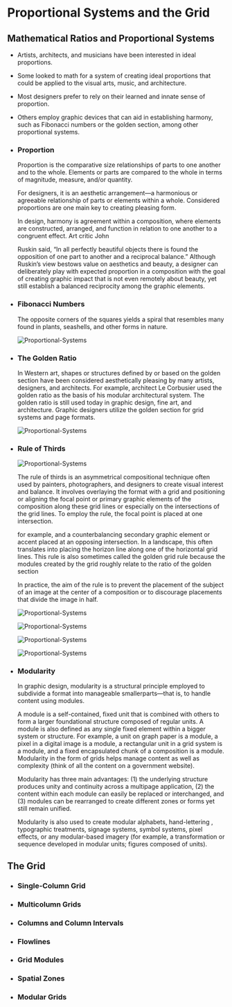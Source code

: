 # Proportional Systems and the Grid
## Mathematical Ratios and Proportional Systems
- Artists, architects, and musicians have been interested in ideal proportions. 
- Some looked to math for a system of creating ideal proportions that could be applied to the visual arts, music, and architecture.
- Most designers prefer to rely on their learned and innate sense
of proportion. 
- Others employ graphic devices that can aid in establishing harmony, such as Fibonacci numbers or the golden section, among other proportional systems.
- ### Proportion
    Proportion is the comparative size relationships of parts to
    one another and to the whole. Elements or parts are compared
    to the whole in terms of magnitude, measure, and/or quantity.

    For designers, it is an aesthetic arrangement—a harmonious or
    agreeable relationship of parts or elements within a whole. Considered proportions are one main key to creating pleasing
    form.

    In design, harmony is agreement within a composition, where elements are constructed, arranged, and function in relation to one another to a congruent effect. Art critic John

    Ruskin said, “In all perfectly beautiful objects there is found the opposition of one part to another and a reciprocal balance.” Although Ruskin’s view bestows value on aesthetics and beauty, a designer can deliberately play with expected proportion in a composition with the goal of creating graphic impact that is not even remotely about beauty, yet still establish a balanced reciprocity among the graphic elements.
- ### Fibonacci Numbers
    The opposite corners of the squares yields a spiral that resembles many found in plants, seashells, and other forms in nature.

    ![Proportional-Systems](./imags/Proportional-Systems-1.jpg "Proportional-Systems")
- ### The Golden Ratio
    In Western art, shapes or structures defined by or based on the
    golden section have been considered aesthetically pleasing by
    many artists, designers, and architects. For example, architect
    Le Corbusier used the golden ratio as the basis of his modular architectural system. The golden ratio is still used today in graphic design, fine art, and architecture. Graphic designers utilize the golden section for grid systems and page formats.

    ![Proportional-Systems](./imags/Proportional-Systems-2.jpg "Proportional-Systems")
- ### Rule of Thirds
     ![Proportional-Systems](./imags/Proportional-Systems-3.jpg "Proportional-Systems")

    The rule of thirds is an asymmetrical compositional technique
    often used by painters, photographers, and designers to create visual interest and balance. It involves overlaying the format with a grid and positioning or aligning the focal point or primary graphic elements of the composition along these grid lines or especially on the intersections of the grid lines. To employ the rule, the focal point is placed at one intersection.

    for example, and a counterbalancing secondary graphic element or accent placed at an opposing intersection. In a landscape, this often translates into placing the horizon line along one of the horizontal grid lines. This rule is also sometimes called the golden grid rule because the modules created by the grid roughly relate to the ratio of the golden section 

    In practice, the aim of the rule is to prevent the placement of the subject of an image at the center of a composition or to discourage placements that divide the image in half.

     ![Proportional-Systems](./imags/Proportional-Systems-4.jpg "Proportional-Systems")

     ![Proportional-Systems](./imags/Proportional-Systems-5.jpg "Proportional-Systems")

     ![Proportional-Systems](./imags/Proportional-Systems-6.jpg "Proportional-Systems")

     ![Proportional-Systems](./imags/Proportional-Systems-7.webp "Proportional-Systems")
- ### Modularity
    In graphic design, modularity is a structural principle employed to subdivide a format into manageable smallerparts—that is, to handle content using modules. 

    A module is a self-contained, fixed unit that is combined with others to form a larger foundational structure composed
    of regular units. A module is also defined as any single fixed element within a bigger system or structure. For example, a
    unit on graph paper is a module, a pixel in a digital image is a module, a rectangular unit in a grid system is a module, and a
    fixed encapsulated chunk of a composition is a module.
    Modularity in the form of grids helps manage content as well as complexity (think of all the content on a government website). 

    Modularity has three main advantages: 
    (1) the underlying structure produces unity and continuity across a multipage application, 
    (2) the content within each module can easily be replaced or interchanged, and 
    (3) modules can be rearranged to create different zones or forms yet still remain unified.

    Modularity is also used to create modular alphabets, hand-lettering , typographic treatments, signage systems, symbol systems, pixel effects, or any modular-based imagery (for example, a transformation or sequence developed in modular units; figures composed of units).

## The Grid
- ### Single-Column Grid
- ### Multicolumn Grids
- ### Columns and Column Intervals
- ### Flowlines
- ### Grid Modules
- ### Spatial Zones
- ### Modular Grids

